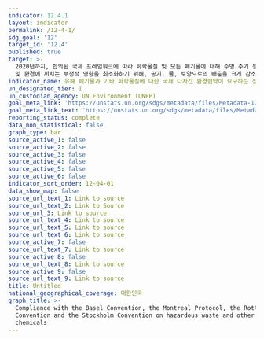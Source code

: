 ```yaml
---
indicator: 12.4.1
layout: indicator
permalink: /12-4-1/
sdg_goal: '12'
target_id: '12.4'
published: true
target: >-
  2020년까지, 합의된 국제 프레임워크에 따라 화학물질 및 모든 폐기물에 대해 수명 주기 동안 친환경적인 관리를 달성하고, 이들이 인체 건강
  및 환경에 끼치는 부정적 영향을 최소화하기 위해, 공기, 물, 토양으로의 배출을 크게 감소
indicator_name: 유해 폐기물과 기타 화학물질에 대한 국제 다자간 환경협약이 요구하는 정보제공에 관한 약속과 의무를 이행하는 당사국 수
un_designated_tier: I
un_custodian_agency: UN Environment (UNEP)
goal_meta_link: 'https://unstats.un.org/sdgs/metadata/files/Metadata-12-04-01.pdf'
goal_meta_link_text: 'https://unstats.un.org/sdgs/metadata/files/Metadata-12-04-01.pdf'
reporting_status: complete
data_non_statistical: false
graph_type: bar
source_active_1: false
source_active_2: false
source_active_3: false
source_active_4: false
source_active_5: false
source_active_6: false
indicator_sort_order: 12-04-01
data_show_map: false
source_url_text_1: Link to source
source_url_text_2: Link to Source
source_url_3: Link to source
source_url_text_4: Link to source
source_url_text_5: Link to source
source_url_text_6: Link to source
source_active_7: false
source_url_text_7: Link to source
source_active_8: false
source_url_text_8: Link to source
source_active_9: false
source_url_text_9: Link to source
title: Untitled
national_geographical_coverage: 대한민국
graph_title: >-
  Compliance with the Basel Convention, the Montreal Protocol, the Rotterdam
  Convention and the Stockholm Convention on hazardous waste and other
  chemicals
---
```

